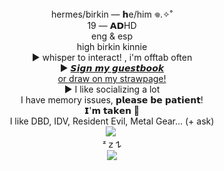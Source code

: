 </div> <div align="center"> hermes/birkin — 𝗵e/him 𖦹.✧˚</div>
</div> <div align="center"> 19 — 𝗔𝗗HD</div>
</div> <div align="center"> eng & esp</div>
</div> <div align="center"> high birkin kinnie</div>
</div> <div align="center"> ► whisper to interact! , i'm offtab often </div>
</div>
<div align="center">
    ► <a href="https://xerosene.123guestbook.com/">𝙎𝙞𝙜𝙣 𝙢𝙮 𝙜𝙪𝙚𝙨𝙩𝙗𝙤𝙤𝙠</a>
</div>
<div align="center">
     <a href="https://xerosene.straw.page/drawmesmth">or draw on my strawpage!</a>
</div>
</div> <div align="center"> ► I like socializing a lot </div>
</div> <div align="center"> I have memory issues, 𝗽𝗹𝗲𝗮𝘀𝗲 𝗯𝗲 𝗽𝗮𝘁𝗶𝗲𝗻𝘁! </div>
</div> <div align="center"> 𝗜'𝗺 𝘁𝗮𝗸𝗲𝗻 🙏 </div>
</div> <div align="center"> I like DBD, IDV, Resident Evil, Metal Gear... (+ ask) </div>
<div align="center">
	<img src="https://github.com/xerosene/xerosene/assets/132354142/ebfbd1d9-ef27-4422-b76f-89d776966110">
‎</div> <div align="center">ᶻ 𝗓 𐰁  </div>
<div align="center">
	<img src="https://github.com/xerosene/zero/assets/132354142/d7a99ab2-b785-48af-9742-70290d26b5b0">
